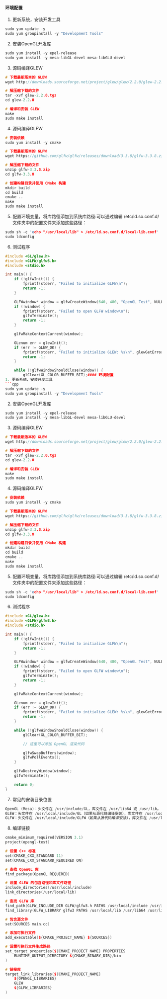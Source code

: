#### 环境配置
1. 更新系统，安装开发工具
```cpp
sudo yum update -y
sudo yum groupinstall -y "Development Tools"
```

2. 安装OpenGL开发库
```cpp
sudo yum install -y epel-release
sudo yum install -y mesa-libGL-devel mesa-libGLU-devel
```

3. 源码编译GLEW
```cpp
# 下载最新版本的 GLEW
wget http://downloads.sourceforge.net/project/glew/glew/2.2.0/glew-2.2.0.tgz

# 解压缩下载的文件
tar -xvf glew-2.2.0.tgz
cd glew-2.2.0

# 编译和安装 GLEW
make
sudo make install
```

4. 源码编译GLFW
```cpp
# 安装依赖
sudo yum install -y cmake

# 下载最新版本的 GLFW
wget https://github.com/glfw/glfw/releases/download/3.3.8/glfw-3.3.8.zip

# 解压缩下载的文件
unzip glfw-3.3.8.zip
cd glfw-3.3.8

# 创建构建目录并使用 CMake 构建
mkdir build
cd build
cmake ..
make
sudo make install
```

5. 配置环境变量，将库路径添加到系统库路径:可以通过编辑 /etc/ld.so.conf.d/ 文件夹中的配置文件来添加这些路径：
```cpp
sudo sh -c 'echo "/usr/local/lib" > /etc/ld.so.conf.d/local-lib.conf'
sudo ldconfig
```

6. 测试程序
```cpp
#include <GL/glew.h>
#include <GLFW/glfw3.h>
#include <stdio.h>

int main() {
    if (!glfwInit()) {
        fprintf(stderr, "Failed to initialize GLFW\n");
        return -1;
    }

    GLFWwindow* window = glfwCreateWindow(640, 480, "OpenGL Test", NULL, NULL);
    if (!window) {
        fprintf(stderr, "Failed to open GLFW window\n");
        glfwTerminate();
        return -1;
    }

    glfwMakeContextCurrent(window);

    GLenum err = glewInit();
    if (err != GLEW_OK) {
        fprintf(stderr, "Failed to initialize GLEW: %s\n", glewGetErrorString(err));
        return -1;
    }

    while (!glfwWindowShouldClose(window)) {
        glClear(GL_COLOR_BUFFER_BIT);#### 环境配置
1. 更新系统，安装开发工具
```cpp
sudo yum update -y
sudo yum groupinstall -y "Development Tools"
```

2. 安装OpenGL开发库
```cpp
sudo yum install -y epel-release
sudo yum install -y mesa-libGL-devel mesa-libGLU-devel
```

3. 源码编译GLEW
```cpp
# 下载最新版本的 GLEW
wget http://downloads.sourceforge.net/project/glew/glew/2.2.0/glew-2.2.0.tgz

# 解压缩下载的文件
tar -xvf glew-2.2.0.tgz
cd glew-2.2.0

# 编译和安装 GLEW
make
sudo make install
```

4. 源码编译GLFW
```cpp
# 安装依赖
sudo yum install -y cmake

# 下载最新版本的 GLFW
wget https://github.com/glfw/glfw/releases/download/3.3.8/glfw-3.3.8.zip

# 解压缩下载的文件
unzip glfw-3.3.8.zip
cd glfw-3.3.8

# 创建构建目录并使用 CMake 构建
mkdir build
cd build
cmake ..
make
sudo make install
```

5. 配置环境变量，将库路径添加到系统库路径:可以通过编辑 /etc/ld.so.conf.d/ 文件夹中的配置文件来添加这些路径：
```cpp
sudo sh -c 'echo "/usr/local/lib" > /etc/ld.so.conf.d/local-lib.conf'
sudo ldconfig
```

6. 测试程序
```cpp
#include <GL/glew.h>
#include <GLFW/glfw3.h>
#include <stdio.h>

int main() {
    if (!glfwInit()) {
        fprintf(stderr, "Failed to initialize GLFW\n");
        return -1;
    }

    GLFWwindow* window = glfwCreateWindow(640, 480, "OpenGL Test", NULL, NULL);
    if (!window) {
        fprintf(stderr, "Failed to open GLFW window\n");
        glfwTerminate();
        return -1;
    }

    glfwMakeContextCurrent(window);

    GLenum err = glewInit();
    if (err != GLEW_OK) {
        fprintf(stderr, "Failed to initialize GLEW: %s\n", glewGetErrorString(err));
        return -1;
    }

    while (!glfwWindowShouldClose(window)) {
        glClear(GL_COLOR_BUFFER_BIT);

        // 这里可以添加 OpenGL 渲染代码

        glfwSwapBuffers(window);
        glfwPollEvents();
    }

    glfwDestroyWindow(window);
    glfwTerminate();

    return 0;
}
```

7. 常见的安装目录位置
```cpp
OpenGL (Mesa)：头文件在 /usr/include/GL，库文件在 /usr/lib64 或 /usr/lib。
GLEW：头文件在 /usr/local/include/GL（如果从源代码编译安装），库文件在 /usr/local/lib。
GLFW：头文件在 /usr/local/include/GLFW（如果从源代码编译安装），库文件在 /usr/local/lib。
```

8. 编译链接
```cpp
cmake_minimum_required(VERSION 3.1)
project(opengl-test)

# 设置 C++ 标准
set(CMAKE_CXX_STANDARD 11)
set(CMAKE_CXX_STANDARD_REQUIRED ON)

# 查找 OpenGL 库
find_package(OpenGL REQUIRED)

# 设置 GLEW 的包含路径和库文件路径
include_directories(/usr/local/include)
link_directories(/usr/local/lib)

# 查找 GLFW 库
find_path(GLFW_INCLUDE_DIR GLFW/glfw3.h PATHS /usr/local/include /usr/include)
find_library(GLFW_LIBRARY glfw3 PATHS /usr/local/lib /usr/lib64 /usr/lib)

# 包含源文件
set(SOURCES main.cc)

# 添加可执行文件
add_executable(${CMAKE_PROJECT_NAME} ${SOURCES})

# 设置可执行文件生成路径
set_target_properties(${CMAKE_PROJECT_NAME} PROPERTIES
    RUNTIME_OUTPUT_DIRECTORY ${CMAKE_BINARY_DIR}/bin
)

# 链接库
target_link_libraries(${CMAKE_PROJECT_NAME}
    ${OPENGL_LIBRARIES}
    GLEW
    ${GLFW_LIBRARIES}
)
```

